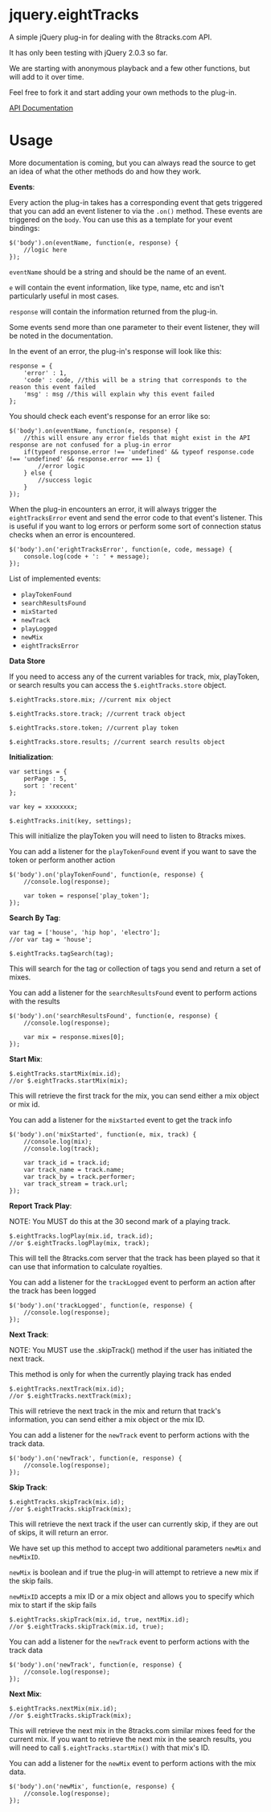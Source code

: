 jquery.eightTracks
==================

A simple jQuery plug-in for dealing with the 8tracks.com API.

It has only been testing with jQuery 2.0.3 so far.

We are starting with anonymous playback and a few other functions, but will add to it over time.

Feel free to fork it and start adding your own methods to the plug-in.

[API Documentation](http://8tracks.com/developers/api)

Usage
=====

More documentation is coming, but you can always read the source to get an idea of what the other methods do and how they work.

**Events**:

Every action the plug-in takes has a corresponding event that gets triggered that you can add an event listener to via the `.on()` method. These events are triggered on the `body`. You can use this as a template for your event bindings:

    $('body').on(eventName, function(e, response) {
        //logic here
    });

`eventName` should be a string and should be the name of an event.

`e` will contain the event information, like type, name, etc and isn't particularly useful in most cases.

`response` will contain the information returned from the plug-in.

Some events send more than one parameter to their event listener, they will be noted in the documentation.

In the event of an error, the plug-in's response will look like this:

    response = {
    	'error' : 1,
    	'code' : code, //this will be a string that corresponds to the reason this event failed
    	'msg' : msg //this will explain why this event failed
    };

You should check each event's response for an error like so:

    $('body').on(eventName, function(e, response) {
        //this will ensure any error fields that might exist in the API response are not confused for a plug-in error
        if(typeof response.error !== 'undefined' && typeof response.code !== 'undefined' && response.error === 1) {
            //error logic
        } else {
            //success logic
        }
    });

When the plug-in encounters an error, it will always trigger the `eightTracksError` event and send the error code to that event's listener. This is useful if you want to log errors or perform some sort of connection status checks when an error is encountered.

    $('body').on('erightTracksError', function(e, code, message) {
        console.log(code + ': ' + message);
    });

List of implemented events:

* `playTokenFound`
* `searchResultsFound`
* `mixStarted`
* `newTrack`
* `playLogged`
* `newMix`
* `eightTracksError`

**Data Store**

If you need to access any of the current variables for track, mix, playToken, or search results you can access the `$.eightTracks.store` object.

    $.eightTracks.store.mix; //current mix object

    $.eightTracks.store.track; //current track object

    $.eightTracks.store.token; //current play token

    $.eightTracks.store.results; //current search results object

**Initialization**:

    var settings = {
        perPage : 5,
        sort : 'recent'
    };
    
    var key = xxxxxxxx;
    
    $.eightTracks.init(key, settings);

This will initialize the playToken you will need to listen to 8tracks mixes.

You can add a listener for the `playTokenFound` event if you want to save the token or perform another action

    $('body').on('playTokenFound', function(e, response) {
        //console.log(response);
        
        var token = response['play_token'];
    });

**Search By Tag**:

    var tag = ['house', 'hip hop', 'electro'];
    //or var tag = 'house';
    
    $.eightTracks.tagSearch(tag);

This will search for the tag or collection of tags you send and return a set of mixes.

You can add a listener for the `searchResultsFound` event to perform actions with the results

    $('body').on('searchResultsFound', function(e, response) {
        //console.log(response);
        
        var mix = response.mixes[0];
    });

**Start Mix**:

    $.eightTracks.startMix(mix.id);
    //or $.eightTracks.startMix(mix);

This will retrieve the first track for the mix, you can send either a mix object or mix id.

You can add a listener for the `mixStarted` event to get the track info

    $('body').on('mixStarted', function(e, mix, track) {
        //console.log(mix);
        //console.log(track);
        
        var track_id = track.id;
        var track_name = track.name;
        var track_by = track.performer;
        var track_stream = track.url;
    });

**Report Track Play**:

NOTE: You MUST do this at the 30 second mark of a playing track.

    $.eightTracks.logPlay(mix.id, track.id);
    //or $.eightTracks.logPlay(mix, track);

This will tell the 8tracks.com server that the track has been played so that it can use that information to calculate royalties.

You can add a listener for the `trackLogged` event to perform an action after the track has been logged
 
    $('body').on('trackLogged', function(e, response) {
        //console.log(response);
    });

**Next Track**:

NOTE: You MUST use the .skipTrack() method if the user has initiated the next track.

This method is only for when the currently playing track has ended

    $.eightTracks.nextTrack(mix.id);
    //or $.eightTracks.nextTrack(mix);

This will retrieve the next track in the mix and return that track's information, you can send either a mix object or the mix ID.

You can add a listener for the `newTrack` event to perform actions with the track data.

    $('body').on('newTrack', function(e, response) {
        //console.log(response);
    });

**Skip Track**:

    $.eightTracks.skipTrack(mix.id);
    //or $.eightTracks.skipTrack(mix);

This will retrieve the next track if the user can currently skip, if they are out of skips, it will return an error.

We have set up this method to accept two additional parameters `newMix` and `newMixID`.

`newMix` is boolean and if true the plug-in will attempt to retrieve a new mix if the skip fails.

`newMixID` accepts a mix ID or a mix object and allows you to specify which mix to start if the skip fails

    $.eightTracks.skipTrack(mix.id, true, nextMix.id);
    //or $.eightTracks.skipTrack(mix.id, true);

You can add a listener for the `newTrack` event to perform actions with the track data

    $('body').on('newTrack', function(e, response) {
        //console.log(response);
    });

**Next Mix**:

    $.eightTracks.nextMix(mix.id);
    //or $.eightTracks.skipTrack(mix);

This will retrieve the next mix in the 8tracks.com similar mixes feed for the current mix. If you want to retrieve the next mix in the search results, you will need to call `$.eightTracks.startMix()` with that mix's ID.

You can add a listener for the `newMix` event to perform actions with the mix data.

    $('body').on('newMix', function(e, response) {
        //console.log(response);
    });